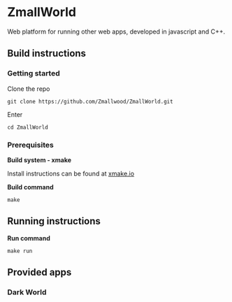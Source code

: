 # ZmallWorld
Web platform for running other web apps, developed in javascript and C++.

## Build instructions

### Getting started

Clone the repo

    git clone https://github.com/Zmallwood/ZmallWorld.git

Enter

    cd ZmallWorld

### Prerequisites

**Build system - xmake**

Install instructions can be found at [xmake.io](https://xmake.io)

**Build command**

    make

## Running instructions

**Run command**

    make run

## Provided apps

### Dark World
